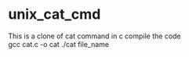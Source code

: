 # unix_cat_cmd
This is a clone of cat command in c 
compile the code  
gcc cat.c -o cat
./cat file_name

